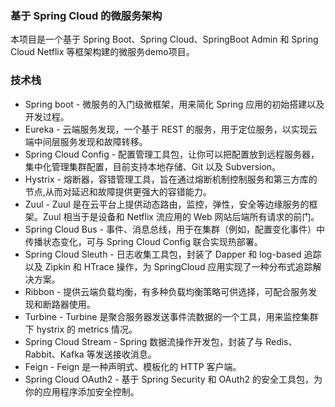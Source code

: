 ### 基于 Spring Cloud 的微服务架构

本项目是一个基于 Spring Boot、Spring Cloud、SpringBoot Admin 和 Spring Cloud Netflix 等框架构建的微服务demo项目。

### 技术栈
* Spring boot - 微服务的入门级微框架，用来简化 Spring 应用的初始搭建以及开发过程。
* Eureka - 云端服务发现，一个基于 REST 的服务，用于定位服务，以实现云端中间层服务发现和故障转移。
* Spring Cloud Config - 配置管理工具包，让你可以把配置放到远程服务器，集中化管理集群配置，目前支持本地存储、Git 以及 Subversion。
* Hystrix - 熔断器，容错管理工具，旨在通过熔断机制控制服务和第三方库的节点,从而对延迟和故障提供更强大的容错能力。
* Zuul - Zuul 是在云平台上提供动态路由，监控，弹性，安全等边缘服务的框架。Zuul 相当于是设备和 Netflix 流应用的 Web 网站后端所有请求的前门。
* Spring Cloud Bus - 事件、消息总线，用于在集群（例如，配置变化事件）中传播状态变化，可与 Spring Cloud Config 联合实现热部署。
* Spring Cloud Sleuth - 日志收集工具包，封装了 Dapper 和 log-based 追踪以及 Zipkin 和 HTrace 操作，为 SpringCloud 应用实现了一种分布式追踪解决方案。
* Ribbon - 提供云端负载均衡，有多种负载均衡策略可供选择，可配合服务发现和断路器使用。
* Turbine - Turbine 是聚合服务器发送事件流数据的一个工具，用来监控集群下 hystrix 的 metrics 情况。
* Spring Cloud Stream - Spring 数据流操作开发包，封装了与 Redis、Rabbit、Kafka 等发送接收消息。
* Feign - Feign 是一种声明式、模板化的 HTTP 客户端。
* Spring Cloud OAuth2 - 基于 Spring Security 和 OAuth2 的安全工具包，为你的应用程序添加安全控制。
